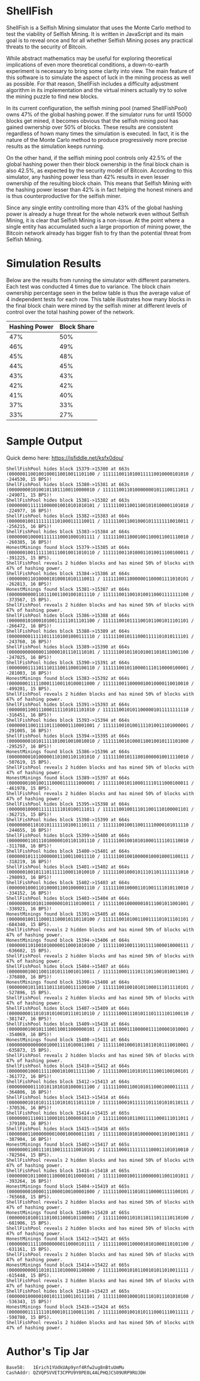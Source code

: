 # ShellFish
ShellFish is a Selfish Mining simulator that uses the Monte Carlo method to test
the viability of Selfish Mining. It is written in JavaScript and its main goal
is to reveal once and for all whether Selfish Mining poses any practical threats
to the security of Bitcoin.

While abstract mathematics may be useful for exploring theoretical implications
of even more theoretical conditions, a down-to-earth experiment is necessary to
bring some clarity into view. The main feature of this software is to simulate
the aspect of luck in the mining process as well as possible. For that reason,
ShellFish includes a difficulty adjustment algorithm in its implementation and
the virtual miners actually try to solve the mining puzzle to find new blocks.

In its current configuration, the selfish mining pool (named ShellFishPool) owns
47% of the global hashing power. If the simulator runs for until 15000 blocks
get mined, it becomes obvious that the selfish mining pool has gained ownership
over 50% of blocks. These results are consistent regardless of hown many times
the simulation is executed. In fact, it is the nature of the Monte Carlo method
to produce progressively more precise results as the simulation keeps running.

On the other hand, if the selfish mining pool controls only 42.5% of the global
hashing power then their block ownership in the final block chain is also 42.5%,
as expected by the security model of Bitcoin. According to this simulator, any
hashing power less than 42% results in even lesser ownership of the resulting
block chain. This means that Selfish Mining with the hashing power lesser than
42% is in fact helping the honest miners and is thus counterproductive for the
selfish miner.

Since any single entity controlling more than 43% of the global hashing power is
already a huge threat for the whole network even without Selfish Mining, it is
clear that Selfish Mining is a non-issue. At the point where a single entity has
accumulated such a large proportion of mining power, the Bitcoin network already
has bigger fish to fry than the potential threat from Selfish Mining.


# Simulation Results
Below are the results from running the simulator with different parameters. Each
test was conducted 4 times due to variance. The block chain ownership percentage
seen in the below table is thus the average value of 4 independent tests for
each row. This table illustrates how many blocks in the final block chain were
mined by the selfish miner at different levels of control over the total hashing
power of the network.

| Hashing Power |  Block Share  |
| ------------- | ------------- |
|      47%      |      50%      |
|      46%      |      49%      |
|      45%      |      48%      |
|      44%      |      45%      |
|      43%      |      43%      |
|      42%      |      42%      |
|      41%      |      40%      |
|      37%      |      33%      |
|      33%      |      27%      |


# Sample Output
Quick demo here: https://jsfiddle.net/ksfx0dou/

```
ShellFishPool hides block 15379->15380 at 663s (00000011001001000110010011101100 / 11111100110100111110010000101010 / -244530, 15 BPS)!
ShellFishPool hides block 15380->15381 at 663s (00000000101001011011100110000010 / 11111100110100000001011100111011 / -249071, 15 BPS)!
ShellFishPool hides block 15381->15382 at 663s (00000001111110000010010101010101 / 11111100110011001010100001101010 / -224977, 16 BPS)!
ShellFishPool hides block 15382->15383 at 664s (00000010011111111101000111110011 / 11111100110010001011111110010011 / -256215, 16 BPS)!
ShellFishPool hides block 15383->15384 at 664s (00000001000011111110001000101111 / 11111100110001001100011001110010 / -260385, 16 BPS)!
HonestMinings found block 15379->15385 at 664s (00000010011111101110010011010110 / 11111100110100011010011100100011 / -391225, 15 BPS).
ShellFishPool reveals 2 hidden blocks and has mined 50% of blocks with 47% of hashing power.
ShellFishPool hides block 15384->15386 at 664s (00000001101000010100010101110011 / 11111100110000001100001111010101 / -262813, 16 BPS)!
HonestMinings found block 15381->15387 at 664s (00000000001101110011001001011110 / 11111100110010100110001111111100 / -373567, 15 BPS).
ShellFishPool reveals 2 hidden blocks and has mined 50% of blocks with 47% of hashing power.
ShellFishPool hides block 15386->15388 at 664s (00000010100010100111111011101100 / 11111100101111001011001011101101 / -266472, 16 BPS)!
ShellFishPool hides block 15388->15389 at 664s (00000000111110111101001000111110 / 11111100101110001111101010111101 / -243760, 16 BPS)!
ShellFishPool hides block 15389->15390 at 664s (00000000000001100001011101110101 / 11111100101101010011010111001100 / -247025, 16 BPS)!
ShellFishPool hides block 15390->15391 at 664s (00000001111011101110011000100110 / 11111100101100001110110000100001 / -281003, 16 BPS)!
HonestMinings found block 15383->15392 at 664s (00000001111100011100110100011000 / 11111100110000010010000110010010 / -499201, 15 BPS).
ShellFishPool reveals 2 hidden blocks and has mined 50% of blocks with 47% of hashing power.
ShellFishPool hides block 15391->15393 at 664s (00000011001110001111101011101010 / 11111100101011000001011111111110 / -316451, 16 BPS)!
ShellFishPool hides block 15393->15394 at 664s (00000011001111011100001110001001 / 11111100101001111010011101000001 / -291005, 16 BPS)!
ShellFishPool hides block 15394->15395 at 664s (00000000101011111010010010010010 / 11111100101000110010010111101000 / -295257, 16 BPS)!
HonestMinings found block 15386->15396 at 664s (00000000101000001101001101101010 / 11111100101110010000010011110010 / -507619, 15 BPS).
ShellFishPool reveals 2 hidden blocks and has mined 50% of blocks with 47% of hashing power.
HonestMinings found block 15389->15397 at 664s (00000001001001110000111111000001 / 11111100101100011110111000100011 / -461978, 15 BPS).
ShellFishPool reveals 2 hidden blocks and has mined 50% of blocks with 47% of hashing power.
ShellFishPool hides block 15395->15398 at 664s (00000010000111111111010100111011 / 11111100100111011001110100001101 / -362715, 15 BPS)!
ShellFishPool hides block 15398->15399 at 664s (00000000110101011111101001110111 / 11111100100110011110000101011110 / -244655, 16 BPS)!
ShellFishPool hides block 15399->15400 at 664s (00000001101110100000101101101110 / 11111100100101010001111101110010 / -311788, 16 BPS)!
ShellFishPool hides block 15400->15401 at 664s (00000010111100000011100110011110 / 11111100100100000100010001100111 / -318219, 16 BPS)!
ShellFishPool hides block 15401->15402 at 664s (00000010010111011111100011010010 / 11111100100010111011011111111010 / -298093, 16 BPS)!
ShellFishPool hides block 15402->15403 at 664s (00000010001101000011001000001110 / 11111100100001101001111010110010 / -334152, 16 BPS)!
ShellFishPool hides block 15403->15404 at 664s (00000000101011000000101110100011 / 11111100100000010111001011001001 / -338921, 16 BPS)!
HonestMinings found block 15391->15405 at 664s (00000010011100011100010110110100 / 11111100101001100111101011101101 / -684340, 15 BPS).
ShellFishPool reveals 2 hidden blocks and has mined 50% of blocks with 47% of hashing power.
HonestMinings found block 15394->15406 at 664s (00000011010010100000110001010100 / 11111100100111011111000010000111 / -636602, 15 BPS).
ShellFishPool reveals 2 hidden blocks and has mined 50% of blocks with 47% of hashing power.
ShellFishPool hides block 15404->15407 at 664s (00000001001100110101110010110011 / 11111100011110111011001010011001 / -376880, 16 BPS)!
HonestMinings found block 15398->15408 at 664s (00000001011011101110100111100100 / 11111100100101011000111011110101 / -527896, 15 BPS).
ShellFishPool reveals 2 hidden blocks and has mined 50% of blocks with 47% of hashing power.
ShellFishPool hides block 15407->15409 at 664s (00000000110101010100101110110110 / 11111100011101011101111101100110 / -381747, 16 BPS)!
ShellFishPool hides block 15409->15410 at 664s (00000001001011100110011000000101 / 11111100011100000111100001010001 / -354069, 16 BPS)!
HonestMinings found block 15400->15411 at 664s (00000000000000100011110100011001 / 11111100100010110110101110010001 / -635873, 15 BPS).
ShellFishPool reveals 2 hidden blocks and has mined 50% of blocks with 47% of hashing power.
ShellFishPool hides block 15410->15412 at 664s (00000001000111110001010011111100 / 11111100011010101111001100100101 / -361772, 16 BPS)!
ShellFishPool hides block 15412->15413 at 664s (00000000011101011010101000011100 / 11111100011001010110001000011111 / -364806, 16 BPS)!
ShellFishPool hides block 15413->15414 at 664s (00000001010101111101010111011110 / 11111100010111111011101010110111 / -370536, 16 BPS)!
ShellFishPool hides block 15414->15415 at 665s (00000001110011100010110000010110 / 11111100010110011111000111011011 / -379100, 16 BPS)!
ShellFishPool hides block 15415->15416 at 665s (00000001100000000100010000011101 / 11111100010101000000011010011011 / -387904, 16 BPS)!
HonestMinings found block 15402->15417 at 665s (00000001100111011001111110010101 / 11111100011111111100011101010010 / -782504, 15 BPS).
ShellFishPool reveals 2 hidden blocks and has mined 50% of blocks with 47% of hashing power.
ShellFishPool hides block 15416->15418 at 665s (00000001011000111000010110000101 / 11111100010011100000011001101011 / -393264, 16 BPS)!
HonestMinings found block 15404->15419 at 665s (00000000100001110000100100001000 / 11111100011101011100001111100101 / -765668, 15 BPS).
ShellFishPool reveals 2 hidden blocks and has mined 50% of blocks with 47% of hashing power.
HonestMinings found block 15409->15420 at 665s (00000010100111010011000101100001 / 11111100011010110111011110110100 / -681906, 15 BPS).
ShellFishPool reveals 2 hidden blocks and has mined 50% of blocks with 47% of hashing power.
HonestMinings found block 15412->15421 at 665s (00000001111100000000110000101111 / 11111100011000010101000110101100 / -631161, 15 BPS).
ShellFishPool reveals 2 hidden blocks and has mined 50% of blocks with 47% of hashing power.
HonestMinings found block 15414->15422 at 665s (00000000001101011110100001100000 / 11111100010101100101011010011111 / -615448, 15 BPS).
ShellFishPool reveals 2 hidden blocks and has mined 50% of blocks with 47% of hashing power.
ShellFishPool hides block 15418->15423 at 665s (00000010000010010111100110111101 / 11111100010001011101011101010100 / -536343, 15 BPS)!
HonestMinings found block 15416->15424 at 665s (00000001111111010001011100011101 / 11111100010010101110001110011111 / -598780, 15 BPS).
ShellFishPool reveals 2 hidden blocks and has mined 50% of blocks with 47% of hashing power.
```


# Author's Tip Jar
```
Base58:   1Erich1YUdkUAp9ynf4Rfw2ug8nBtuUmMu
CashAddr: QZVQPSVVET3CPPU9Y0PE8L4ALPHQJCS09URP9RUJDH
```


